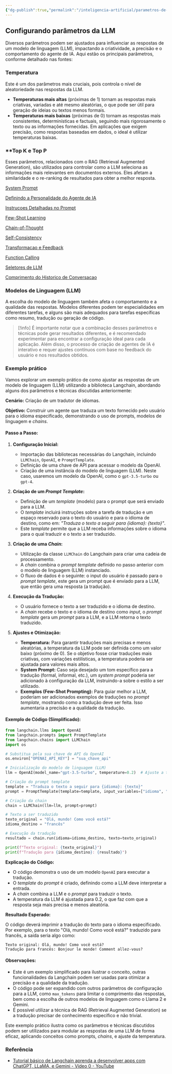 ```yaml
---
{"dg-publish":true,"permalink":"/inteligencia-artificial/parametros-de-llm/parametros-de-llm/","title":"Parâmetros de LLM","metatags":{"description":"Diversos parâmetros podem ser ajustados para influenciar as respostas de um modelo de linguagem"},"pinned":true,"tags":["Inteligencia-artificial","LLM"],"updated":"2025-01-20T18:01:44.183-03:00"}
---
```



## Configurando parâmetros da LLM

Diversos parâmetros podem ser ajustados para influenciar as respostas de um modelo de linguagem (LLM), impactando a criatividade, a precisão e o comportamento do agente de IA. Aqui estão os principais parâmetros, conforme detalhado nas fontes:

### **Temperatura**

Este é um dos parâmetros mais cruciais, pois controla o nível de aleatoriedade nas respostas da LLM.

- **Temperaturas mais altas** (próximas de 1) tornam as respostas mais criativas, variadas e até mesmo aleatórias, o que pode ser útil para geração de ideias ou textos menos formais.
- **Temperaturas mais baixas** (próximas de 0) tornam as respostas mais consistentes, determinísticas e factuais, seguindo mais rigorosamente o texto ou as informações fornecidas. Em aplicações que exigem precisão, como respostas baseadas em dados, o ideal é utilizar temperaturas baixas.

### **Top K e Top P

Esses parâmetros, relacionados com o RAG (Retrieval Augmented Generation), são utilizados para controlar como a LLM seleciona as informações mais relevantes em documentos externos. Eles afetam a similaridade e o re-ranking de resultados para obter a melhor resposta.

[System Prompt](System%20Prompt.md)

[Definindo a Personalidade do Agente de IA](Definindo%20a%20Personalidade%20do%20Agente%20de%20IA.md)

[Instrucoes Detalhadas no Prompt](Instrucoes%20Detalhadas%20no%20Prompt.md)

[Few-Shot Learning](Few-Shot%20Learning.md)

[Chain-of-Thought](Chain-of-Thought.md)

[Self-Consistency](Self-Consistency.md)

[Transformacao e Feedback](Transformacao%20e%20Feedback.md)

[Function Calling](Function%20Calling.md)

[Seletores de LLM](Seletores%20de%20LLM.md)

[Comprimento do Historico de Conversacao](Comprimento%20do%20Historico%20de%20Conversacao.md)

### **Modelos de Linguagem (LLM)**

A escolha do modelo de linguagem também afeta o comportamento e a qualidade das respostas. Modelos diferentes podem ter especialidades em diferentes tarefas, e alguns são mais adequados para tarefas específicas como resumo, tradução ou geração de código.

> [!info] É importante notar que a combinação desses parâmetros e técnicas pode gerar resultados diferentes, e é recomendado experimentar para encontrar a configuração ideal para cada aplicação. Além disso, o processo de criação de agentes de IA é interativo e requer ajustes contínuos com base no feedback do usuário e nos resultados obtidos.

### Exemplo prático

Vamos explorar um exemplo prático de como ajustar as respostas de um modelo de linguagem (LLM) utilizando a biblioteca Langchain, abordando alguns dos parâmetros e técnicas discutidas anteriormente:

**Cenário:** Criação de um tradutor de idiomas.

**Objetivo:** Construir um agente que traduza um texto fornecido pelo usuário para o idioma especificado, demonstrando o uso de prompts, modelos de linguagem e _chains_.

#### **Passo a Passo:**

1. **Configuração Inicial:**
    
    - Importação das bibliotecas necessárias do Langchain, incluindo `LLMChain`, `OpenAI`, e `PromptTemplate`.
    - Definição de uma chave de API para acessar o modelo da OpenAI.
    - Criação de uma instância do modelo de linguagem (LLM). Neste caso, usaremos um modelo da OpenAI, como o `gpt-3.5-turbo` ou `gpt-4`.
2. **Criação de um _Prompt Template_:**
    
    - Definição de um _template_ (modelo) para o prompt que será enviado para a LLM.
    - O _template_ incluirá instruções sobre a tarefa de tradução e um espaço reservado para o texto do usuário e para o idioma de destino, como em: _"Traduza o texto a seguir para {idioma}: {texto}"_.
    - Este _template_ permite que a LLM receba informações sobre o idioma para o qual traduzir e o texto a ser traduzido.
3. **Criação de uma _Chain_:**
    
    - Utilização da classe `LLMChain` do Langchain para criar uma cadeia de processamento.
    - A _chain_ combina o _prompt template_ definido no passo anterior com o modelo de linguagem (LLM) instanciado.
    - O fluxo de dados é o seguinte: o input do usuário é passado para o _prompt template_, este gera um prompt que é enviado para a LLM, que então gera uma resposta (a tradução).
4. **Execução da Tradução:**
    
    - O usuário fornece o texto a ser traduzido e o idioma de destino.
    - A _chain_ recebe o texto e o idioma de destino como _input_, o _prompt template_ gera um _prompt_ para a LLM, e a LLM retorna o texto traduzido.
5. **Ajustes e Otimização:**
    
    - **Temperatura:** Para garantir traduções mais precisas e menos aleatórias, a temperatura da LLM pode ser definida como um valor baixo (próximo de 0). Se o objetivo fosse criar traduções mais criativas, com variações estilísticas, a temperatura poderia ser ajustada para valores mais altos.
    - **System Prompt:** Caso seja desejado um tom específico para a tradução (formal, informal, etc.), um _system prompt_ poderia ser adicionado à configuração da LLM, instruindo-a sobre o estilo a ser utilizado.
    - **Exemplos (Few-Shot Prompting):** Para guiar melhor a LLM, poderiam ser adicionados exemplos de traduções no _prompt template_, mostrando como a tradução deve ser feita. Isso aumentaria a precisão e a qualidade da tradução.

#### **Exemplo de Código (Simplificado):**

```python
from langchain.llms import OpenAI
from langchain.prompts import PromptTemplate
from langchain.chains import LLMChain
import os

# Substitua pela sua chave de API da OpenAI
os.environ["OPENAI_API_KEY"] = "sua_chave_api"

# Inicialização do modelo de linguagem (LLM)
llm = OpenAI(model_name="gpt-3.5-turbo", temperature=0.2)  # Ajuste a temperatura

# Criação do prompt template
template = "Traduza o texto a seguir para {idioma}: {texto}"
prompt = PromptTemplate(template=template, input_variables=["idioma", "texto"])

# Criação da chain
chain = LLMChain(llm=llm, prompt=prompt)

# Texto a ser traduzido
texto_original = "Olá, mundo! Como você está?"
idioma_destino = "francês"

# Execução da tradução
resultado = chain.run(idioma=idioma_destino, texto=texto_original)

print(f"Texto original: {texto_original}")
print(f"Tradução para {idioma_destino}: {resultado}")

```

**Explicação do Código:**

- O código demonstra o uso de um modelo `OpenAI` para executar a tradução.
- O _template_ do _prompt_ é criado, definindo como a LLM deve interpretar a entrada.
- A _chain_ combina a LLM e o _prompt_ para traduzir o texto.
- A temperatura da LLM é ajustada para 0.2, o que faz com que a resposta seja mais precisa e menos aleatória.

**Resultado Esperado:**

O código deverá imprimir a tradução do texto para o idioma especificado. Por exemplo, para o texto "Olá, mundo! Como você está?" traduzido para francês, a saída seria algo como:

```
Texto original: Olá, mundo! Como você está?
Tradução para francês: Bonjour le monde! Comment allez-vous?
```

#### **Observações:**

- Este é um exemplo simplificado para ilustrar o conceito, outras funcionalidades da Langchain podem ser usadas para otimizar a precisão e a qualidade da tradução.
- O código pode ser expandido com outros parâmetros de configuração para a LLM, como `max_tokens` para limitar o comprimento das respostas, bem como a escolha de outros modelos de linguagem como o Llama 2 e Gemini.
- É possível utilizar a técnica de RAG (Retrieval Augmented Generation) se a tradução precisar de conhecimento específico e não trivial.

Este exemplo prático ilustra como os parâmetros e técnicas discutidos podem ser utilizados para modular as respostas de uma LLM de forma eficaz, aplicando conceitos como prompts, _chains_, e ajuste da temperatura.

### Referência

- [Tutorial básico de Langchain aprenda a desenvolver apps com ChatGPT, LLaMA, e Gemini - Vídeo 0 - YouTube](https://www.youtube.com/watch?v=nXynNB6XzAM&list=PLEx1BRi5A-snmGcMfJQyTpCAW6M0MUQi1)
